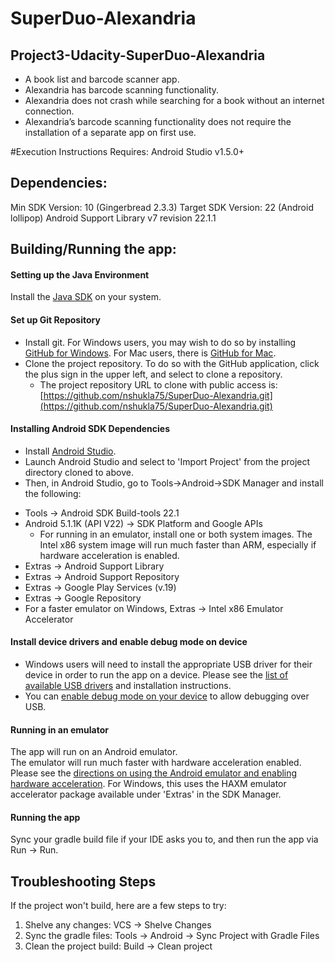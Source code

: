 # SuperDuo-Alexandria
## Project3-Udacity-SuperDuo-Alexandria
  - A book list and barcode scanner app. 
  - Alexandria has barcode scanning functionality. 
  - Alexandria does not crash while searching for a book without an internet connection. 
  - Alexandria’s barcode scanning functionality does not require the installation of a separate app on first use.

#Execution Instructions
Requires: Android Studio v1.5.0+

Dependencies:
-------------
Min SDK Version: 10 (Gingerbread 2.3.3)
Target SDK Version: 22 (Android lollipop)
Android Support Library v7 revision 22.1.1

Building/Running the app:
-------------------------

#### Setting up the Java Environment
Install the [Java SDK](http://www.oracle.com/technetwork/java/javase/downloads/jdk7-downloads-1880260.html) on your system.

#### Set up Git Repository
*  Install git.  For Windows users, you may wish to do so by installing [GitHub for Windows](https://windows.github.com/).  For Mac users, there is [GitHub for Mac](https://mac.github.com/).
*  Clone the project repository.  To do so with the GitHub application, click the plus sign in the upper left, and select to clone a repository.
    -  The project repository URL to clone with public access is:
    [https://github.com/nshukla75/SuperDuo-Alexandria.git](https://github.com/nshukla75/SuperDuo-Alexandria.git)

#### Installing Android SDK Dependencies
*  Install [Android Studio](https://developer.android.com/sdk/installing/studio.html).
*  Launch Android Studio and select to 'Import Project' from the project directory cloned to above.
*  Then, in Android Studio, go to Tools->Android->SDK Manager and
install the following:
  -  Tools -> Android SDK Build-tools 22.1
  -  Android 5.1.1K (API V22) -> SDK Platform and Google APIs
       - For running in an emulator, install one or both system images.  The Intel x86 system image will run much faster than ARM, especially if hardware acceleration is enabled.
  -  Extras -> Android Support Library
  -  Extras -> Android Support Repository
  -  Extras -> Google Play Services (v.19)
  -  Extras -> Google Repository
  -  For a faster emulator on Windows, Extras -> Intel x86 Emulator Accelerator
  
#### Install device drivers and enable debug mode on device
*  Windows users will need to install the appropriate USB driver for their device in order to run the app on a device.  Please see the [list of available USB drivers](http://developer.android.com/tools/extras/oem-usb.html) and installation instructions.
* You can [enable debug mode on your device](http://developer.android.com/tools/device.html) to allow debugging over USB.

#### Running in an emulator
The app will run on an Android emulator.  
The emulator will run much faster with hardware acceleration enabled.  Please see the [directions on using the Android emulator and enabling hardware acceleration](http://developer.android.com/tools/devices/emulator.html).  For Windows, this uses the HAXM emulator accelerator package available under 'Extras' in the SDK Manager.

#### Running the app
Sync your gradle build file if your IDE asks you to, and then run the app via Run -> Run.

Troubleshooting Steps
---------------------

If the project won't build, here are a few steps to try:

1.  Shelve any changes:  VCS -> Shelve Changes
2.  Sync the gradle files:  Tools -> Android -> Sync Project with Gradle Files
3.  Clean the project build:  Build -> Clean project
